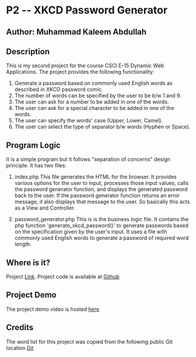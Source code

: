 # P2 -- XKCD Password Generator

## Author: Muhammad Kaleem Abdullah

## Description

This is my second project for the course CSCI E-15 Dynamic Web Applications. The project provides the following functionality:

1. Generate a password based on commonly used English words as described in XKCD password comic.
2. The number of words can be specified by the user to be b/w 1 and 9.
3. The user can ask for a number to be added in one of the words.
4. The user can ask for a special character to be added in one of the words.
5. The user can specify the words' case (Upper, Lower, Camel).
6. The user can select the type of separator b/w words (Hyphen or Space).


## Program Logic

It is a simple program but it follows "separation of concerns" design principle. It has two files:

1. index.php
                This file generates the HTML for the browser. It provides various options for the user to input, processes those input values, calls the password generator function, and displays the generated password back to the user. If the password generator function returns an error message, it also displays that message to the user. So basically this acts as a View and Controller.

2. password_generator.php
                This is is the business logic file. It contains the php function 'generate_xkcd_password()' to generate passwords based on the specification given by the user's input. It uses a file with commonly used English words to generate a password of required word length.


## Where is it?

Project [Link](http://p2.kaleemabdullah.com).
Project code is available at [Github](https://github.com/mkabdullah/p2)

## Project Demo

The project demo video is hosted [here](https://www.youtube.com/watch?v=IBIFS2pegzk)

## Credits
The word list for this project was copied from the following public Git location [Git](https://github.com/first20hours/google-10000-english)
